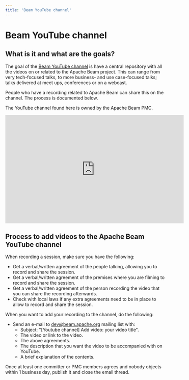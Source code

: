 ```yaml
---
title: 'Beam YouTube channel'
---
```

<!--
Licensed under the Apache License, Version 2.0 (the "License");
you may not use this file except in compliance with the License.
You may obtain a copy of the License at

http://www.apache.org/licenses/LICENSE-2.0

Unless required by applicable law or agreed to in writing, software
distributed under the License is distributed on an "AS IS" BASIS,
WITHOUT WARRANTIES OR CONDITIONS OF ANY KIND, either express or implied.
See the License for the specific language governing permissions and
limitations under the License.
-->

# Beam YouTube channel
## What is it and what are the goals?
The goal of the [Beam YouTube channel](https://www.youtube.com/channel/UChNnb_YO_7B0HlW6FhAXZZQ) is have a central repository with all the videos on or related to the Apache Beam project.
This can range from very tech-focused talks, to more business- and use case-focused talks; talks delivered at meet ups, conferences or on a webcast.

People who have a recording related to Apache Beam can share this on the channel. The process is documented below.

The YouTube channel found here is owned by the Apache Beam PMC.

<iframe width="560" height="340" src="https://www.youtube.com/embed/bhj4Bjczb8I" frameborder="0" allowfullscreen></iframe>

## Process to add videos to the Apache Beam YouTube channel

When recording a session, make sure you have the following:
- Get a verbal/written agreement of the people talking, allowing you to record and share the session.
- Get a verbal/written agreement of the premises where you are filming to record and share the session.
- Get a verbal/written agreement of the person recording the video that you can share the recording afterwards.
- Check with local laws if any extra agreements need to be in place to allow to record and share the session.

When you want to add your recording to the channel, do the following:
- Send an e-mail to [dev@beam.apache.org](/community/contact-us) mailing list with:
  - Subject: "[Youtube channel] Add video: your video title".
  - The video or link to the video.
  - The above agreements.
  - The description that you want the video to be accompanied with on YouTube.
  - A brief explanation of the contents.

Once at least one committer or PMC members agrees and nobody objects within 1 business day, publish it and close the email thread.
